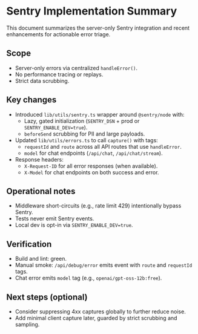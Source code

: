 # Sentry Implementation Summary

This document summarizes the server-only Sentry integration and recent enhancements for actionable error triage.

## Scope

- Server-only errors via centralized `handleError()`.
- No performance tracing or replays.
- Strict data scrubbing.

## Key changes

- Introduced `lib/utils/sentry.ts` wrapper around `@sentry/node` with:
  - Lazy, gated initialization (`SENTRY_DSN` + prod or `SENTRY_ENABLE_DEV=true`).
  - `beforeSend` scrubbing for PII and large payloads.
- Updated `lib/utils/errors.ts` to call `capture()` with tags:
  - `requestId` and `route` across all API routes that use `handleError`.
  - `model` for chat endpoints (`/api/chat`, `/api/chat/stream`).
- Response headers:
  - `X-Request-ID` for all error responses (when available).
  - `X-Model` for chat endpoints on both success and error.

## Operational notes

- Middleware short-circuits (e.g., rate limit 429) intentionally bypass Sentry.
- Tests never emit Sentry events.
- Local dev is opt-in via `SENTRY_ENABLE_DEV=true`.

## Verification

- Build and lint: green.
- Manual smoke: `/api/debug/error` emits event with `route` and `requestId` tags.
- Chat error emits `model` tag (e.g., `openai/gpt-oss-12b:free`).

## Next steps (optional)

- Consider suppressing 4xx captures globally to further reduce noise.
- Add minimal client capture later, guarded by strict scrubbing and sampling.
